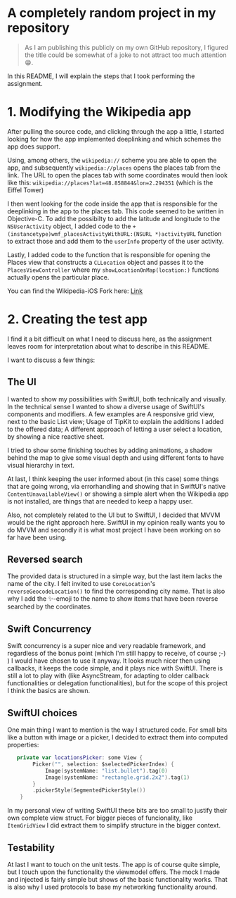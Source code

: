 # A completely random project in my repository

> As I am publishing this publicly on my own GitHub repository, I figured the title could be somewhat of a joke to not attract too much attention 😁.

In this README, I will explain the steps that I took performing the assignment.

# 1. Modifying the Wikipedia app

After pulling the source code, and clicking through the app a little, I started looking for how the app implemented deeplinking and which schemes the app does support.

Using, among others, the `wikipedia://` scheme you are able to open the app, and subsequently `wikipedia://places` opens the places tab from the link. The URL to open the places tab with some coordinates would then look like this: `wikipedia://places?lat=48.858844&lon=2.294351` (which is the Eiffel Tower)

I then went looking for the code inside the app that is responsible for the deeplinking in the app to the places tab. This code seemed to be written in Objective-C. To add the possibilty to add the latitude and longitude to the `NSUserActivity` object, I added code to the `+ (instancetype)wmf_placesActivityWithURL:(NSURL *)activityURL` function to extract those and add them to the `userInfo` property of the user activity.

Lastly, I added code to the function that is responsible for opening the Places view that constructs a `CLLocation` object and passes it to the `PlacesViewController` where my `showLocationOnMap(location:)` functions actually opens the particular place.

You can find the Wikipedia-iOS Fork here: [Link](https://github.com/Dennissimeau/wikipedia-ios)

# 2. Creating the test app

I find it a bit difficult on what I need to discuss here, as the assignment leaves room for interpretation about what to describe in this README. 

I want to discuss a few things: 

## The UI
I wanted to show my possibilities with SwiftUI, both technically and visually. In the technical sense I wanted to show a diverse usage of SwiftUI's components and modifiers. A few examples are A responsive grid view, next to the basic List view; Usage of TipKit to explain the additions I added to the offered data; A different approach of letting a user select a location, by showing a nice reactive sheet.

I tried to show some finishing touches by adding animations, a shadow behind the map to give some visual depth and using different fonts to have visual hierarchy in text.

At last, I think keeping the user informed about (in this case) some things that are going wrong, via errorhandling and showing that in SwiftUI's native `ContentUnavailableView()` or showing a simple alert when the Wikipedia app is not installed, are things that are needed to keep a happy user.

Also, not completely related to the UI but to SwiftUI, I decided that MVVM would be the right approach here. SwiftUI in my opinion really wants you to do MVVM and secondly it is what most project I have been working on so far have been using.

## Reversed search
The provided data is structured in a simple way, but the last item lacks the name of the city. I felt invited to use `CoreLocation`'s `reverseGeocodeLocation()` to find the corresponding city name. That is also why I add the ✨-emoji to the name to show items that have been reverse searched by the coordinates.

## Swift Concurrency
Swift concurrency is a super nice and very readable framework, and regardless of the bonus point (which I'm still happy to receive, of course ;-) ) I would have chosen to use it anyway. It looks much nicer then using callbacks, it keeps the code simple, and it plays nice with SwiftUI. There is still a lot to play with (like AsyncStream, for adapting to older callback functionalities or delegation functionalities), but for the scope of this project I think the basics are shown.

## SwiftUI choices
One main thing I want to mention is the way I structured code. For small bits like a button with image or a picker, I decided to extract them into computed properties:

```Swift
   private var locationsPicker: some View {
        Picker("", selection: $selectedPickerIndex) {
            Image(systemName: "list.bullet").tag(0)
            Image(systemName: "rectangle.grid.2x2").tag(1)
        }
        .pickerStyle(SegmentedPickerStyle())
    }
```
In my personal view of writing SwiftUI these bits are too small to justify their own complete view struct. For bigger pieces of funcionality, like `ItemGridView` I did extract them to simplify structure in the bigger context.

## Testability
At last I want to touch on the unit tests. The app is of course quite simple, but I touch upon the functionality the viewmodel offers. The mock I made and injected is fairly simple but shows of the basic functionality works. That is also why I used protocols to base my networking functionality around.

